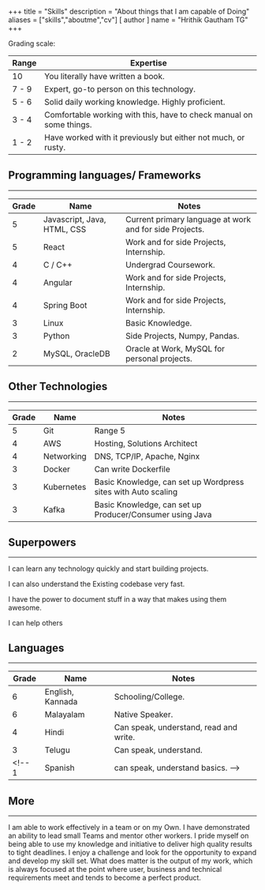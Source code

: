 +++
title = "Skills"
description = "About things that I am capable of Doing"
aliases = ["skills","aboutme","cv"]
[ author ]
  name = "Hrithik Gautham TG"
+++

Grading scale:

Range| Expertise
-------------|--------
10	  |You literally have written a book.
7 - 9	|Expert, go-to person on this technology.
5 - 6	|Solid daily working knowledge. Highly proficient.
3 - 4	|Comfortable working with this, have to check manual on some things.
1 - 2	|Have worked with it previously but either not much, or rusty.


## <a name="programming"></a> Programming languages/ Frameworks
------------------------------------------
Grade |	Name |	Notes
------- |----- |--------------
5 |	Javascript, Java, HTML, CSS	 | Current primary language at work and for side Projects.
5 |	React | Work and for side Projects, Internship.
4 |	C / C++ | Undergrad Coursework.
4 | Angular | Work and for side Projects, Internship.
4 | Spring Boot | Work and for side Projects, Internship.
3 |	Linux	 | Basic Knowledge.
3 |	Python |	Side Projects, Numpy, Pandas.
2 |	MySQL, OracleDB	 |  Oracle at Work, MySQL for personal projects.

## <a name="other"></a> Other Technologies 
------------------------------------------
Grade |	Name |	Notes
------- |----- |--------------
5 |	Git |	Range 5
4 |	AWS | Hosting, Solutions Architect
4 |	Networking | DNS, TCP/IP, Apache, Nginx
3 | Docker | Can write Dockerfile
3 | Kubernetes | Basic Knowledge, can set up Wordpress sites with Auto scaling
3 | Kafka | Basic Knowledge, can set up Producer/Consumer using Java

## <a name="superpower"></a>Superpowers
-----------------------


I can learn any technology quickly and start building projects.

I can also understand the Existing codebase very fast. 

I have the power to document stuff in a way that makes using them awesome.

I can help others


## <a name="languages"></a>Languages
-----------------------
Grade |	Name |	Notes
------- |----- |--------------
6 | English, Kannada | Schooling/College.
6 | Malayalam | Native Speaker.
4 | Hindi | Can speak, understand, read and write.
3 | Telugu | Can speak, understand.
<!-- 1 | Spanish | can speak, understand basics. -->


## <a name="more"></a>More 
-----------------------
I am able to work effectively in a team or on my Own. I have demonstrated an ability to lead small Teams and mentor other workers. I pride myself on being able to use my knowledge and initiative to deliver high quality results to tight deadlines. I enjoy a challenge and look for the opportunity to expand and develop my skill set.
What does matter is the output of my work, which is always focused at the point where user, business and technical requirements meet and tends to become a perfect product.

